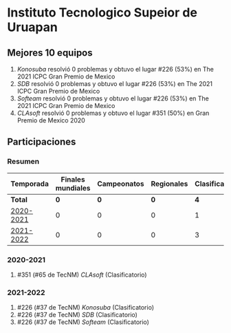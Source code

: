 # Instituto Tecnologico Supeior de Uruapan

## Mejores 10 equipos

1. _Konosuba_ resolvió 0 problemas y obtuvo el lugar #226 (53%) en The 2021 ICPC Gran Premio de Mexico
1. _SDB_ resolvió 0 problemas y obtuvo el lugar #226 (53%) en The 2021 ICPC Gran Premio de Mexico
1. _Softeam_ resolvió 0 problemas y obtuvo el lugar #226 (53%) en The 2021 ICPC Gran Premio de Mexico
1. _CLAsoft_ resolvió 0 problemas y obtuvo el lugar #351 (50%) en Gran Premio de Mexico 2020

## Participaciones

### Resumen

| Temporada | Finales mundiales | Campeonatos | Regionales | Clasificatorios | Equipos |
| --- | --- | --- | --- | --- | --- |
| **Total** | **0** | **0** | **0** | **4** | **4** |
| [2020-2021](#2020-2021) | 0 | 0 | 0 | 1 | 1 |
| [2021-2022](#2021-2022) | 0 | 0 | 0 | 3 | 3 |

### 2020-2021

1. #351 (#65 de TecNM) _CLAsoft_ (Clasificatorio)

### 2021-2022

1. #226 (#37 de TecNM) _Konosuba_ (Clasificatorio)
1. #226 (#37 de TecNM) _SDB_ (Clasificatorio)
1. #226 (#37 de TecNM) _Softeam_ (Clasificatorio)



